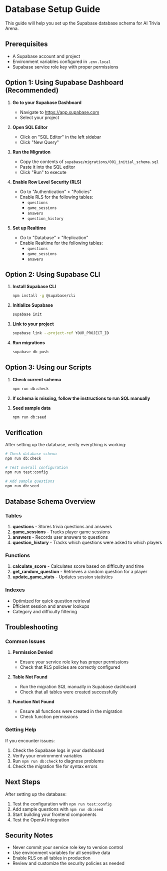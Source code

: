 # Database Setup Guide

This guide will help you set up the Supabase database schema for AI Trivia Arena.

## Prerequisites

- A Supabase account and project
- Environment variables configured in `.env.local`
- Supabase service role key with proper permissions

## Option 1: Using Supabase Dashboard (Recommended)

1. **Go to your Supabase Dashboard**
   - Navigate to https://app.supabase.com
   - Select your project

2. **Open SQL Editor**
   - Click on "SQL Editor" in the left sidebar
   - Click "New Query"

3. **Run the Migration**
   - Copy the contents of `supabase/migrations/001_initial_schema.sql`
   - Paste it into the SQL editor
   - Click "Run" to execute

4. **Enable Row Level Security (RLS)**
   - Go to "Authentication" > "Policies"
   - Enable RLS for the following tables:
     - `questions`
     - `game_sessions`
     - `answers`
     - `question_history`

5. **Set up Realtime**
   - Go to "Database" > "Replication"
   - Enable Realtime for the following tables:
     - `questions`
     - `game_sessions`
     - `answers`

## Option 2: Using Supabase CLI

1. **Install Supabase CLI**
   ```bash
   npm install -g @supabase/cli
   ```

2. **Initialize Supabase**
   ```bash
   supabase init
   ```

3. **Link to your project**
   ```bash
   supabase link --project-ref YOUR_PROJECT_ID
   ```

4. **Run migrations**
   ```bash
   supabase db push
   ```

## Option 3: Using our Scripts

1. **Check current schema**
   ```bash
   npm run db:check
   ```

2. **If schema is missing, follow the instructions to run SQL manually**

3. **Seed sample data**
   ```bash
   npm run db:seed
   ```

## Verification

After setting up the database, verify everything is working:

```bash
# Check database schema
npm run db:check

# Test overall configuration
npm run test:config

# Add sample questions
npm run db:seed
```

## Database Schema Overview

### Tables

1. **questions** - Stores trivia questions and answers
2. **game_sessions** - Tracks player game sessions
3. **answers** - Records user answers to questions
4. **question_history** - Tracks which questions were asked to which players

### Functions

1. **calculate_score** - Calculates score based on difficulty and time
2. **get_random_question** - Retrieves a random question for a player
3. **update_game_stats** - Updates session statistics

### Indexes

- Optimized for quick question retrieval
- Efficient session and answer lookups
- Category and difficulty filtering

## Troubleshooting

### Common Issues

1. **Permission Denied**
   - Ensure your service role key has proper permissions
   - Check that RLS policies are correctly configured

2. **Table Not Found**
   - Run the migration SQL manually in Supabase dashboard
   - Check that all tables were created successfully

3. **Function Not Found**
   - Ensure all functions were created in the migration
   - Check function permissions

### Getting Help

If you encounter issues:
1. Check the Supabase logs in your dashboard
2. Verify your environment variables
3. Run `npm run db:check` to diagnose problems
4. Check the migration file for syntax errors

## Next Steps

After setting up the database:
1. Test the configuration with `npm run test:config`
2. Add sample questions with `npm run db:seed`
3. Start building your frontend components
4. Test the OpenAI integration

## Security Notes

- Never commit your service role key to version control
- Use environment variables for all sensitive data
- Enable RLS on all tables in production
- Review and customize the security policies as needed
